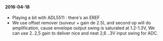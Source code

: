 <h4>2016-04-18</h4>
<ul>
<li>Playing a bit with ADL5511 : there's an EREF </li>
<li>We use offset remover (suiveur + gain de 2.5), and second op will do amplification, cause envelope output swing is saturated at 1.2-1.3V, We can use 2..2,5 gain to deliver nice and neat 2,6 ..3V input swing for ADC. </li>
</ul>
<h4>


